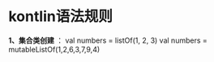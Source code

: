 # kontlin语法规则

**1、集合类创建** ：
     val numbers = listOf(1, 2, 3)
     val numbers = mutableListOf(1,2,6,3,7,9,4)

